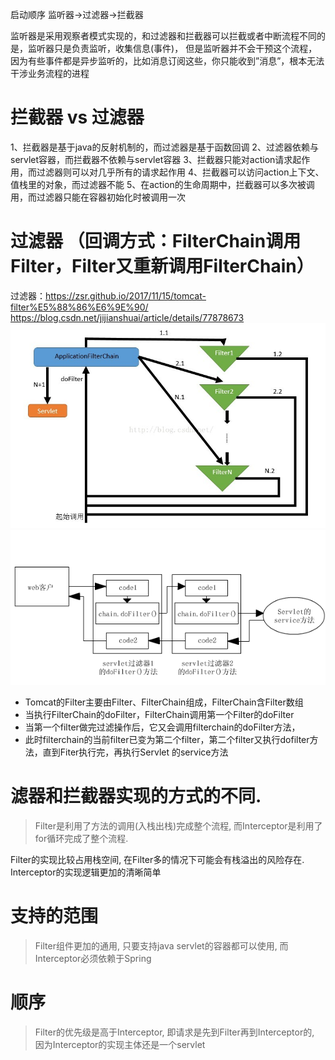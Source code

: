 启动顺序
监听器->过滤器->拦截器

监听器是采用观察者模式实现的，和过滤器和拦截器可以拦截或者中断流程不同的是，监听器只是负责监听，收集信息(事件)， 但是监听器并不会干预这个流程，因为有些事件都是异步监听的，比如消息订阅这些，你只能收到”消息”，根本无法干涉业务流程的进程



# 拦截器 vs 过滤器
1、拦截器是基于java的反射机制的，而过滤器是基于函数回调 
2、过滤器依赖与servlet容器，而拦截器不依赖与servlet容器 
3、拦截器只能对action请求起作用，而过滤器则可以对几乎所有的请求起作用 
4、拦截器可以访问action上下文、值栈里的对象，而过滤器不能 
5、在action的生命周期中，拦截器可以多次被调用，而过滤器只能在容器初始化时被调用一次 


# 过滤器 （回调方式：FilterChain调用Filter，Filter又重新调用FilterChain）

过滤器：https://zsr.github.io/2017/11/15/tomcat-filter%E5%88%86%E6%9E%90/
https://blog.csdn.net/jijianshuai/article/details/77878673
![](/assets/20180411154043618)
![](/assets/0_1328601574JQZh.gif)



* Tomcat的Filter主要由Filter、FilterChain组成，FilterChain含Filter数组
* 当执行FilterChain的doFilter，FilterChain调用第一个Filter的doFilter
* 当第一个filter做完过滤操作后，它又会调用filterchain的doFilter方法，
* 此时filterchain的当前filter已变为第二个filter，第二个filter又执行dofilter方法，直到Fiter执行完，再执行Servlet 的service方法

# 滤器和拦截器实现的方式的不同. 
> Filter是利用了方法的调用(入栈出栈)完成整个流程, 而Interceptor是利用了for循环完成了整个流程.

Filter的实现比较占用栈空间, 在Filter多的情况下可能会有栈溢出的风险存在.
Interceptor的实现逻辑更加的清晰简单
# 支持的范围
> Filter组件更加的通用, 只要支持java servlet的容器都可以使用, 而Interceptor必须依赖于Spring
# 顺序
> Filter的优先级是高于Interceptor, 即请求是先到Filter再到Interceptor的, 因为Interceptor的实现主体还是一个servlet